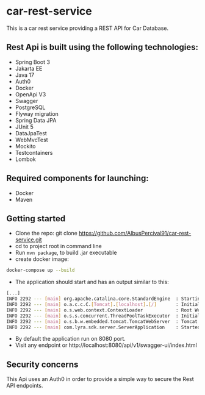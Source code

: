 # car-rest-service
This is a car rest service providing a REST API for Car Database.

## Rest Api is built using the following technologies:

- Spring Boot 3
- Jakarta EE
- Java 17
- Auth0  
- Docker
- OpenApi V3
- Swagger
- PostgreSQL
- Flyway migration
- Spring Data JPA
- JUnit 5
- DataJpaTest
- WebMvcTest
- Mockito
- Testcontainers
- Lombok

## Required components for launching:
- Docker
- Maven


## Getting started
- Clone the repo: git clone https://github.com/AlbusPercival91/car-rest-service.git
- cd to project root in command line
- Run ```mvn package```, to build .jar executable
- create docker image:
```bash
docker-compose up --build
```
- The application should start and has an output similar to this:
```bash
[...]
INFO 2292 --- [main] org.apache.catalina.core.StandardEngine  : Starting Servlet engine: [Apache Tomcat/9.0.22]
INFO 2292 --- [main] o.a.c.c.C.[Tomcat].[localhost].[/]       : Initializing Spring embedded WebApplicationContext
INFO 2292 --- [main] o.s.web.context.ContextLoader            : Root WebApplicationContext: initialization completed in 2485 ms
INFO 2292 --- [main] o.s.s.concurrent.ThreadPoolTaskExecutor  : Initializing ExecutorService 'applicationTaskExecutor'
INFO 2292 --- [main] o.s.b.w.embedded.tomcat.TomcatWebServer  : Tomcat started on port(s): 8080 (http) with context path ''
INFO 2292 --- [main] com.lyra.sdk.server.ServerApplication    : Started ServerApplication in 3.978 seconds (JVM running for 4.612)

```
- By default the application run on 8080 port.
- Visit any endpoint or http://localhost:8080/api/v1/swagger-ui/index.html 

## Security concerns
This Api uses an Auth0 in order to provide a simple way to secure the Rest API endpoints.



